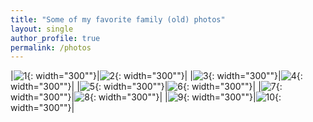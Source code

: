```yaml
---
title: "Some of my favorite family (old) photos"
layout: single 
author_profile: true
permalink: /photos
---
```

|![1](https://www.bgu.ac.il/~avin/pmwiki/uploads/Main/Photos/106_0638_1.jpg){: width="300""}|![2](https://www.bgu.ac.il/~avin/pmwiki/uploads/Main/Photos/IMG_3078.jpg){: width="300""}|
|![3](https://www.bgu.ac.il/~avin/pmwiki/uploads/Main/Photos/IMG_0920.jpg){: width="300""}|![4](https://www.bgu.ac.il/~avin/pmwiki/uploads/Main/Photos/IMG_1336.jpg){: width="300""}|
|![5](https://www.bgu.ac.il/~avin/pmwiki/uploads/Main/Photos/IMG_1797.jpg){: width="300""}|![6](https://www.bgu.ac.il/~avin/pmwiki/uploads/Main/Photos/IMG_2235.jpg){: width="300""}|
|![7](https://www.bgu.ac.il/~avin/pmwiki/uploads/Main/Photos/IMG_2359.jpg){: width="300""}|![8](https://www.bgu.ac.il/~avin/pmwiki/uploads/Main/Photos/IMG_2641.jpg){: width="300""}|
|![9](https://www.bgu.ac.il/~avin/pmwiki/uploads/Main/Photos/IMG_4141.jpg){: width="300""}|![10](https://www.bgu.ac.il/~avin/pmwiki/uploads/Main/Photos/IMG_4157.jpg){: width="300""}|

